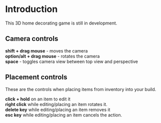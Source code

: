 # Introduction
This 3D home decorating game is still in development.

## Camera controls
**shift + drag mouse** - moves the camera \
**option/alt + drag mouse** - rotates the camera \
**space** - toggles camera view between top view and perspective 

## Placement controls
These are the controls when placing items from inventory into your build.

**click + hold** on an item to edit it \
**right click** while editing/placing an item rotates it. \
**delete key** while editing/placing an item removes it \
**esc key** while editing/placing an item cancels the action.